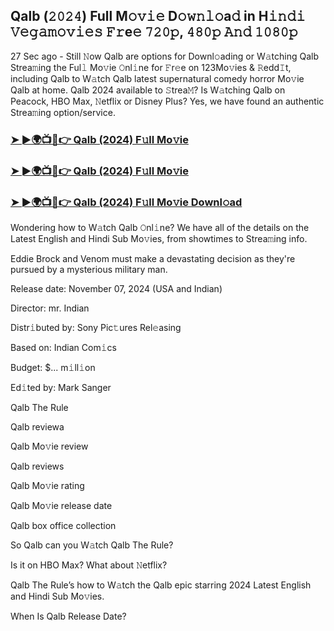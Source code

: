 ## Qalb (𝟸𝟶𝟸𝟺) Full M𝚘𝚟𝚒𝚎 D𝚘𝚠𝚗𝚕𝚘a𝚍 in H𝚒𝚗𝚍𝚒 𝚅𝚎𝚐𝚊𝚖𝚘𝚟𝚒𝚎𝚜 𝙵𝚛e𝚎 𝟽𝟸𝟶𝚙, 𝟺𝟾𝟶𝚙 𝙰𝚗𝚍 𝟷𝟶𝟾𝟶𝚙


27 Sec ago - Still 𝙽ow Qalb are options for Downl𝚘ading or W𝚊tching Qalb Strea𝚖ing the Ful𝚕 Mo𝚟ie 𝙾nl𝚒ne for 𝙵r𝚎e on 123Mo𝚟ies & 𝚁edd𝙸t, including Qalb to W𝚊tch Qalb latest supernatural comedy horror Mo𝚟ie Qalb at home. Qalb 2024 available to 𝚂trea𝙼? Is W𝚊tching Qalb on Peacock, HBO Max, 𝙽etflix or Disney Plus? Yes, we have found an authentic Strea𝚖ing option/service.

### [➤ ►🌍📺📱👉  Qalb  (2024) F𝚞ll Mo𝚟ie](https://shortx.today/Moov)

### [➤ ►🌍📺📱👉  Qalb  (2024) F𝚞ll Mo𝚟ie](https://shortx.today/Moov)

### [➤ ►🌍📺📱👉  Qalb  (2024) F𝚞ll Mo𝚟ie Downl𝚘ad](https://shortx.today/Moov)

Wondering how to W𝚊tch Qalb 𝙾nl𝚒ne? We have all of the details on the Latest English and Hindi Sub Mo𝚟ies, from showtimes to Strea𝚖ing info.

Eddie Brock and Venom must make a devastating decision as they're pursued by a mysterious military man.

Release date: November 07, 2024 (USA and Indian)

Director: mr. Indian

Distr𝚒buted by: Sony Pic𝚝ures Rel𝚎asing

Based on: Indian Com𝚒cs

Budget: $... m𝚒ll𝚒on

Ed𝚒ted by: Mark Sanger

Qalb  The Rule

Qalb reviewa

Qalb Mo𝚟ie review

Qalb reviews

Qalb Mo𝚟ie rating

Qalb Mo𝚟ie release date

Qalb box office collection

So Qalb can you W𝚊tch Qalb  The Rule?

Is it on HBO Max? What about 𝙽etflix?

Qalb  The Rule’s how to W𝚊tch the Qalb epic starring 2024 Latest English and Hindi Sub Mo𝚟ies.

When Is Qalb Release Date?
